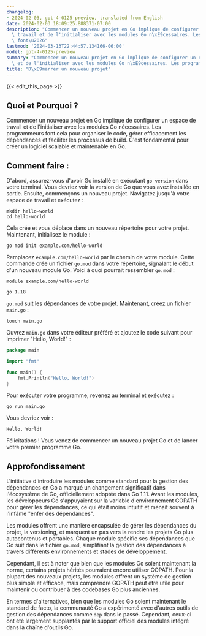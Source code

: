 ```yaml
---
changelog:
- 2024-02-03, gpt-4-0125-preview, translated from English
date: 2024-02-03 18:09:25.888371-07:00
description: "Commencer un nouveau projet en Go implique de configurer un espace de\
  \ travail et de l'initialiser avec les modules Go n\xE9cessaires. Les programmeurs\
  \ font\u2026"
lastmod: '2024-03-13T22:44:57.134166-06:00'
model: gpt-4-0125-preview
summary: "Commencer un nouveau projet en Go implique de configurer un espace de travail\
  \ et de l'initialiser avec les modules Go n\xE9cessaires. Les programmeurs font\u2026"
title: "D\xE9marrer un nouveau projet"
---
```


{{< edit_this_page >}}

## Quoi et Pourquoi ?

Commencer un nouveau projet en Go implique de configurer un espace de travail et de l'initialiser avec les modules Go nécessaires. Les programmeurs font cela pour organiser le code, gérer efficacement les dépendances et faciliter les processus de build. C'est fondamental pour créer un logiciel scalable et maintenable en Go.

## Comment faire :

D'abord, assurez-vous d'avoir Go installé en exécutant `go version` dans votre terminal. Vous devriez voir la version de Go que vous avez installée en sortie. Ensuite, commençons un nouveau projet. Navigatez jusqu'à votre espace de travail et exécutez :

```shell
mkdir hello-world
cd hello-world
```

Cela crée et vous déplace dans un nouveau répertoire pour votre projet. Maintenant, initialisez le module :

```shell
go mod init example.com/hello-world
```

Remplacez `example.com/hello-world` par le chemin de votre module. Cette commande crée un fichier `go.mod` dans votre répertoire, signalant le début d'un nouveau module Go. Voici à quoi pourrait ressembler `go.mod` :

```plaintext
module example.com/hello-world

go 1.18
```

`go.mod` suit les dépendances de votre projet. Maintenant, créez un fichier `main.go` :

```shell
touch main.go
```

Ouvrez `main.go` dans votre éditeur préféré et ajoutez le code suivant pour imprimer "Hello, World!" :

```go
package main

import "fmt"

func main() {
    fmt.Println("Hello, World!")
}
```

Pour exécuter votre programme, revenez au terminal et exécutez :

```shell
go run main.go
```

Vous devriez voir :

```plaintext
Hello, World!
```

Félicitations ! Vous venez de commencer un nouveau projet Go et de lancer votre premier programme Go.

## Approfondissement

L'initiative d'introduire les modules comme standard pour la gestion des dépendances en Go a marqué un changement significatif dans l'écosystème de Go, officiellement adoptée dans Go 1.11. Avant les modules, les développeurs Go s'appuyaient sur la variable d'environnement GOPATH pour gérer les dépendances, ce qui était moins intuitif et menait souvent à l'infâme "enfer des dépendances".

Les modules offrent une manière encapsulée de gérer les dépendances du projet, la versioning, et marquent un pas vers la rendre les projets Go plus autocontenus et portables. Chaque module spécifie ses dépendances que Go suit dans le fichier `go.mod`, simplifiant la gestion des dépendances à travers différents environnements et stades de développement.

Cependant, il est à noter que bien que les modules Go soient maintenant la norme, certains projets hérités pourraient encore utiliser GOPATH. Pour la plupart des nouveaux projets, les modules offrent un système de gestion plus simple et efficace, mais comprendre GOPATH peut être utile pour maintenir ou contribuer à des codebases Go plus anciennes.

En termes d'alternatives, bien que les modules Go soient maintenant le standard de facto, la communauté Go a expérimenté avec d'autres outils de gestion des dépendances comme `dep` dans le passé. Cependant, ceux-ci ont été largement supplantés par le support officiel des modules intégré dans la chaîne d'outils Go.
